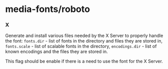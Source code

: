 # media-fonts/roboto

### X
Generate and install various files needed by the X Server to properly handle the font: `fonts.dir` - list of fonts in the directory and files they are stored in, `fonts.scale` - list of scalable fonts in the directory, `encodings.dir` - list of known encodings and the files they are stored in.

This flag should be enable if there is a need to use the font for the X Server.
